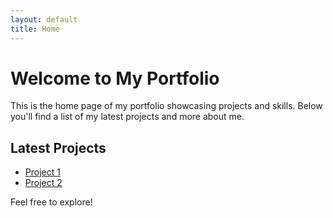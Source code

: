 ```yaml
---
layout: default
title: Home
---
```


# Welcome to My Portfolio

This is the home page of my portfolio showcasing projects and skills. Below you'll find a list of my latest projects and more about me.

## Latest Projects
- [Project 1](https://github.com/yourusername/project1)
- [Project 2](https://github.com/yourusername/project2)

Feel free to explore!
